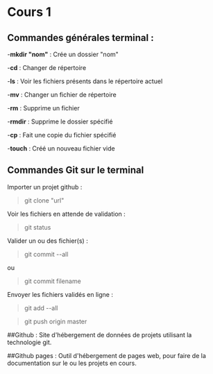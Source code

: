 # Cours 1


## Commandes générales terminal :
-**mkdir "nom"** : Crée un dossier "nom"

-**cd** : Changer de répertoire

-**ls** : Voir les fichiers présents dans le répertoire actuel

-**mv** : Changer un fichier de répertoire

-**rm** : Supprime un fichier

-**rmdir** : Supprime le dossier spécifié

-**cp** : Fait une copie du fichier spécifié

-**touch** : Créé un nouveau fichier vide


## Commandes Git sur le terminal
Importer un projet github :
>git clone "url"

Voir les fichiers en attende de validation :
>git status

Valider un ou des fichier(s) :
>git commit --all

ou
>git commit filename

Envoyer les fichiers validés en ligne :
>git add --all

>git push origin master

##Github :
Site d'hébergement de données de projets utilisant la technologie git.

##Github pages :
Outil d'hébergement de pages web, pour faire de la documentation sur le ou les projets en cours.
